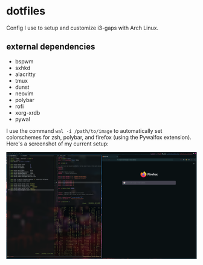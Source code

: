 # dotfiles
Config I use to setup and customize i3-gaps with Arch Linux. 
## external dependencies
* bspwm
* sxhkd
* alacritty
* tmux
* dunst
* neovim
* polybar
* rofi
* xorg-xrdb
* pywal

I use the command `wal -i /path/to/image` to automatically set colorschemes for zsh, polybar, and firefox (using the Pywalfox extension). Here's a screenshot of my current setup:

<img src="config_screenshot.png"></img>

